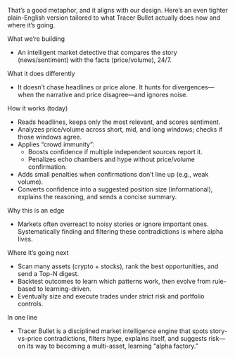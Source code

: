 That’s a good metaphor, and it aligns with our design. Here’s an even tighter plain-English version tailored to what Tracer Bullet actually does now and where it’s going.

What we’re building
- An intelligent market detective that compares the story (news/sentiment) with the facts (price/volume), 24/7.

What it does differently
- It doesn’t chase headlines or price alone. It hunts for divergences—when the narrative and price disagree—and ignores noise.

How it works (today)
- Reads headlines, keeps only the most relevant, and scores sentiment.
- Analyzes price/volume across short, mid, and long windows; checks if those windows agree.
- Applies “crowd immunity”:
  - Boosts confidence if multiple independent sources report it.
  - Penalizes echo chambers and hype without price/volume confirmation.
- Adds small penalties when confirmations don’t line up (e.g., weak volume).
- Converts confidence into a suggested position size (informational), explains the reasoning, and sends a concise summary.

Why this is an edge
- Markets often overreact to noisy stories or ignore important ones. Systematically finding and filtering these contradictions is where alpha lives.

Where it’s going next
- Scan many assets (crypto + stocks), rank the best opportunities, and send a Top-N digest.
- Backtest outcomes to learn which patterns work, then evolve from rule-based to learning-driven.
- Eventually size and execute trades under strict risk and portfolio controls.

In one line
- Tracer Bullet is a disciplined market intelligence engine that spots story-vs-price contradictions, filters hype, explains itself, and suggests risk—on its way to becoming a multi-asset, learning “alpha factory.”


